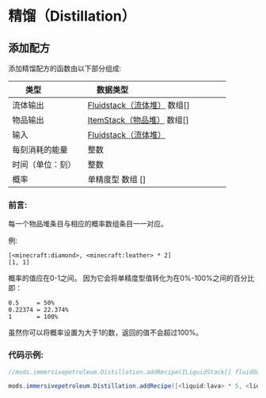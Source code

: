 # 精馏（Distillation）

## 添加配方

添加精馏配方的函数由以下部分组成:

|类型              |数据类型                                                    |
|------------------|-----------------------------------------------------------|
|流体输出           |[Fluidstack（流体堆）](/Vanilla/Liquids/ILiquidStack/) 数组[]|
|物品输出           |[ItemStack（物品堆）](/Vanilla/Items/IItemStack/) 数组[]     |
|输入              |[Fluidstack（流体堆）](/Vanilla/Liquids/ILiquidStack/)        |
|每刻消耗的能量     |整数                                                        |
|时间（单位：刻）   |整数                                                        |
|概率              |单精度型 数组 []                                             |


### 前言:
每一个物品堆条目与相应的概率数组条目一一对应。

例:
```
[<minecraft:diamond>, <minecraft:leather> * 2]
[1, 1]
```

概率的值应在0-1之间。
因为它会将单精度型值转化为在0%-100%之间的百分比
即：
```
0.5     = 50%
0.22374 = 22.374%
1       = 100%
```

虽然你可以将概率设置为大于1的数，返回的值不会超过100%。

### 代码示例:
```JAVA
//mods.immersivepetroleum.Distillation.addRecipe(ILiquidStack[] fluidOutputs, IItemStack[] itemOutputs, ILiquidStack fluidInput, int energy, int time, float[] chance)

mods.immersivepetroleum.Distillation.addRecipe([<liquid:lava> * 5, <liquid:gasoline> * 5], [<minecraft:diamond>, <minecraft:leather> * 2], <liquid:water>, 5, 5, [1, 1]);
```
